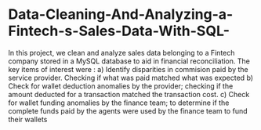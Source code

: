# Data-Cleaning-And-Analyzing-a-Fintech-s-Sales-Data-With-SQL-
In this project, we clean and analyze sales data belonging to a Fintech company stored in a MySQL database to aid in financial reconciliation.
The key items of interest were :
a) Identify  disparities in commision paid by the service provider. Checking if what was paid matched what was expected
b) Check for wallet deduction anomalies by the provider; checking if the amount deducted for a transaction matched the transaction cost.
c) Check for wallet funding anomalies by the finance team; to determine if the complete funds paid by the agents were used by the finance team to fund their wallets

